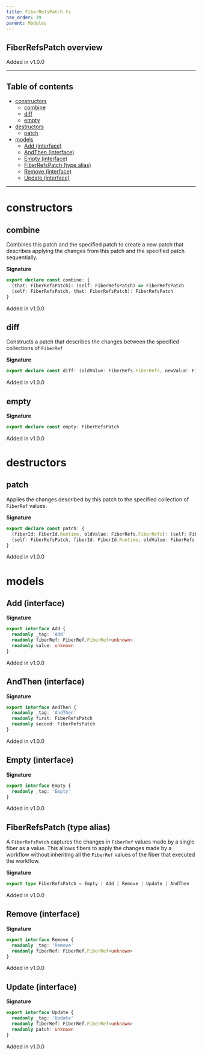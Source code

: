```yaml
---
title: FiberRefsPatch.ts
nav_order: 39
parent: Modules
---
```


## FiberRefsPatch overview

Added in v1.0.0

---

<h2 class="text-delta">Table of contents</h2>

- [constructors](#constructors)
  - [combine](#combine)
  - [diff](#diff)
  - [empty](#empty)
- [destructors](#destructors)
  - [patch](#patch)
- [models](#models)
  - [Add (interface)](#add-interface)
  - [AndThen (interface)](#andthen-interface)
  - [Empty (interface)](#empty-interface)
  - [FiberRefsPatch (type alias)](#fiberrefspatch-type-alias)
  - [Remove (interface)](#remove-interface)
  - [Update (interface)](#update-interface)

---

# constructors

## combine

Combines this patch and the specified patch to create a new patch that
describes applying the changes from this patch and the specified patch
sequentially.

**Signature**

```ts
export declare const combine: {
  (that: FiberRefsPatch): (self: FiberRefsPatch) => FiberRefsPatch
  (self: FiberRefsPatch, that: FiberRefsPatch): FiberRefsPatch
}
```

Added in v1.0.0

## diff

Constructs a patch that describes the changes between the specified
collections of `FiberRef`

**Signature**

```ts
export declare const diff: (oldValue: FiberRefs.FiberRefs, newValue: FiberRefs.FiberRefs) => FiberRefsPatch
```

Added in v1.0.0

## empty

**Signature**

```ts
export declare const empty: FiberRefsPatch
```

Added in v1.0.0

# destructors

## patch

Applies the changes described by this patch to the specified collection
of `FiberRef` values.

**Signature**

```ts
export declare const patch: {
  (fiberId: FiberId.Runtime, oldValue: FiberRefs.FiberRefs): (self: FiberRefsPatch) => FiberRefs.FiberRefs
  (self: FiberRefsPatch, fiberId: FiberId.Runtime, oldValue: FiberRefs.FiberRefs): FiberRefs.FiberRefs
}
```

Added in v1.0.0

# models

## Add (interface)

**Signature**

```ts
export interface Add {
  readonly _tag: 'Add'
  readonly fiberRef: FiberRef.FiberRef<unknown>
  readonly value: unknown
}
```

Added in v1.0.0

## AndThen (interface)

**Signature**

```ts
export interface AndThen {
  readonly _tag: 'AndThen'
  readonly first: FiberRefsPatch
  readonly second: FiberRefsPatch
}
```

Added in v1.0.0

## Empty (interface)

**Signature**

```ts
export interface Empty {
  readonly _tag: 'Empty'
}
```

Added in v1.0.0

## FiberRefsPatch (type alias)

A `FiberRefsPatch` captures the changes in `FiberRef` values made by a single
fiber as a value. This allows fibers to apply the changes made by a workflow
without inheriting all the `FiberRef` values of the fiber that executed the
workflow.

**Signature**

```ts
export type FiberRefsPatch = Empty | Add | Remove | Update | AndThen
```

Added in v1.0.0

## Remove (interface)

**Signature**

```ts
export interface Remove {
  readonly _tag: 'Remove'
  readonly fiberRef: FiberRef.FiberRef<unknown>
}
```

Added in v1.0.0

## Update (interface)

**Signature**

```ts
export interface Update {
  readonly _tag: 'Update'
  readonly fiberRef: FiberRef.FiberRef<unknown>
  readonly patch: unknown
}
```

Added in v1.0.0
